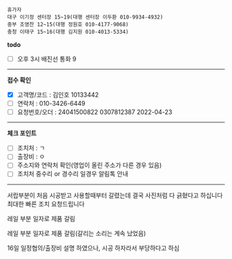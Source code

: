 ```
휴가자
대구 이기정 센터장 15~19(대행 센터장 이두환 010-9934-4932)
중부 조영찬 12~15(대행 정원호 010-4177-9068)
충청 이태구 15~16(대행 김지원 010-4013-5334)
```

**todo**
- [ ] 오후 3시 배진선 통화 9
---
**접수 확인**
- [x] 고객명/코드 : 김인호 10133442
- [ ] 연락처 : 010-3426-6449
- [ ] 요청번호/오더 : 24041500822 0307812387 2022-04-23
---
**체크 포인트**
- [ ] 조치처 : ㄱ
- [ ] 출장비 : ㅇ
- [ ] 주소지와 연락처 확인(영업이 올린 주소가 다른 경우 있음)
- [ ] 조치처 중수리 or 경수리 일경우 알림톡 안내
---
서랍부분이 처음 시공받고 사용할때부터 갈렸는데 결국 사진처럼 다 긁혔다고 하십니다 최대한 빠른 조치 요청드립니다


레일 부분 일자로 제품 갈림

레일 부분 일자로 제품 갈림(갈리는 소리는 계속 났었음)

16일 일정협의/출장비 설명 하였으나, 시공 하자라서 부당하다고 하심
